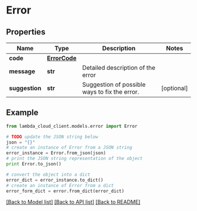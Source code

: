 # Error


## Properties
Name | Type | Description | Notes
------------ | ------------- | ------------- | -------------
**code** | [**ErrorCode**](ErrorCode.md) |  | 
**message** | **str** | Detailed description of the error | 
**suggestion** | **str** | Suggestion of possible ways to fix the error. | [optional] 

## Example

```python
from lambda_cloud_client.models.error import Error

# TODO update the JSON string below
json = "{}"
# create an instance of Error from a JSON string
error_instance = Error.from_json(json)
# print the JSON string representation of the object
print Error.to_json()

# convert the object into a dict
error_dict = error_instance.to_dict()
# create an instance of Error from a dict
error_form_dict = error.from_dict(error_dict)
```
[[Back to Model list]](../README.md#documentation-for-models) [[Back to API list]](../README.md#documentation-for-api-endpoints) [[Back to README]](../README.md)


